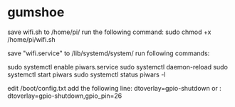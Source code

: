 # gumshoe

save wifi.sh to /home/pi/
run the following command:
  sudo chmod +x /home/pi/wifi.sh

save "wifi.service" to /lib/systemd/system/
run following commands:

  sudo systemctl enable piwars.service
	sudo systemctl daemon-reload
	sudo systemctl start piwars
	sudo systemctl status piwars -l
  
edit /boot/config.txt
add the following line:
  	dtoverlay=gpio-shutdown
or :
	dtoverlay=gpio-shutdown,gpio_pin=26
